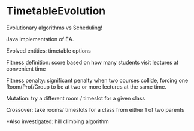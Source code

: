 # TimetableEvolution
Evolutionary algorithms vs Scheduling!

Java implementation of EA.

Evolved entities: timetable options

Fitness definition: score based on how many students visit lectures at convenient time

Fitness penalty: significant penalty when two courses collide, forcing one Room/Prof/Group to be at two or more lectures at the same time.

Mutation: try a different room / timeslot for a given class

Crossover: take rooms/ timeslots for a class from either 1 of two parents

*Also investigated: hill climbing algorithm
